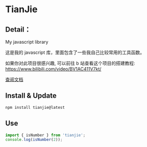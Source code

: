 # TianJie

## Detail：

My javascript library

这是我的 javascript 库，里面包含了一些我自己比较常用的工具函数。

如果你对此项目很感兴趣, 可以前往 b 站查看这个项目的搭建教程: <https://www.bilibili.com/video/BV1AC411V7kt/>

[查阅文档](https://tianjie.hacxy.cn)

## Install & Update

```sh
npm install tianjie@latest
```

## Use

```ts
import { isNumber } from 'tianjie';
console.log(isNumber(2));
```
